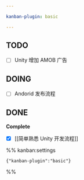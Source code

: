 ```yaml
---

kanban-plugin: basic

---
```


## TODO

- [ ] Unity 增加 AMOB 广告


## DOING

- [ ] Andorid 发布流程


## DONE

**Complete**
- [x] [[简单熟悉  Unity 开发流程]]




%% kanban:settings
```
{"kanban-plugin":"basic"}
```
%%